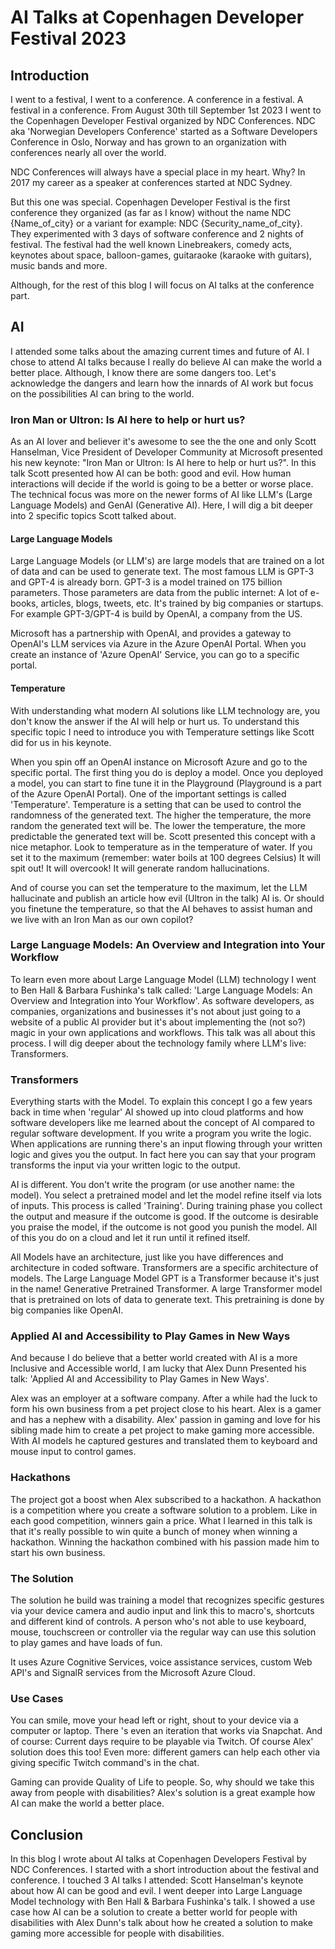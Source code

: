 # AI Talks at Copenhagen Developer Festival 2023

## Introduction

I went to a festival, I went to a conference. A conference in a festival. A festival in a conference.
From August 30th till September 1st 2023 I went to the Copenhagen Developer Festival organized by NDC Conferences. NDC aka 'Norwegian Developers Conference' started as a Software Developers Conference in Oslo, Norway and has grown to an organization with conferences nearly all over the world.

NDC Conferences will always have a special place in my heart. Why? In 2017 my career as a speaker at conferences started at NDC Sydney.

But this one was special. Copenhagen Developer Festival is the first conference they organized (as far as I know) without the name NDC {Name_of_city} or a variant for example: NDC {Security_name_of_city}. They experimented with 3 days of software conference and 2 nights of festival. The festival had the well known Linebreakers, comedy acts, keynotes about space, balloon-games, guitaraoke (karaoke with guitars), music bands and more.

Although, for the rest of this blog I will focus on AI talks at the conference part.

## AI

I attended some talks about the amazing current times and future of AI. I chose to attend AI talks because I really do believe AI can make the world a better place. Although, I know there are some dangers too. Let's acknowledge the dangers and learn how the innards of AI work but focus on the possibilities AI can bring to the world.

### Iron Man or Ultron: Is AI here to help or hurt us?

As an AI lover and believer it's awesome to see the the one and only Scott Hanselman, Vice President of Developer Community at Microsoft presented his new keynote: "Iron Man or Ultron: Is AI here to help or hurt us?". In this talk Scott presented how AI can be both: good and evil. How human interactions will decide if the world is going to be a better or worse place. The technical focus was more on the newer forms of AI like LLM's (Large Language Models) and GenAI (Generative AI). Here, I will dig a bit deeper into 2 specific topics Scott talked about.

#### Large Language Models

Large Language Models (or LLM's) are large models that are trained on a lot of data and can be used to generate text. The most famous LLM is GPT-3 and GPT-4 is already born. GPT-3 is a model trained on 175 billion parameters. Those parameters are data from the public internet: A lot of e-books, articles, blogs, tweets, etc. It's trained by big companies or startups. For example GPT-3/GPT-4 is build by OpenAI, a company from the US.

Microsoft has a partnership with OpenAI, and provides a gateway to OpenAI's LLM services via Azure in the Azure OpenAI Portal. When you create an instance of 'Azure OpenAI' Service, you can go to a specific portal.

#### Temperature

With understanding what modern AI solutions like LLM technology are, you don't know the answer if the AI will help or hurt us. To understand this specific topic I need to introduce you with Temperature settings like Scott did for us in his keynote.

When you spin off an OpenAI instance on Microsoft Azure and go to the specific portal. The first thing you do is deploy a model. Once you deployed a model, you can start to fine tune it in the Playground (Playground is a part of the Azure OpenAI Portal). One of the important settings is called 'Temperature'. Temperature is a setting that can be used to control the randomness of the generated text. The higher the temperature, the more random the generated text will be. The lower the temperature, the more predictable the generated text will be. Scott presented this concept with a nice metaphor. Look to temperature as in the temperature of water. If you set it to the maximum (remember: water boils at 100 degrees Celsius) It will spit out! It will overcook! It will generate random hallucinations.

And of course you can set the temperature to the maximum, let the LLM hallucinate and publish an article how evil (Ultron in the talk) AI is. Or should you finetune the temperature, so that the AI behaves to assist human and we live with an Iron Man as our own copilot?

### Large Language Models: An Overview and Integration into Your Workflow

To learn even more about Large Language Model (LLM) technology I went to Ben Hall & Barbara Fushinka's talk called: 'Large Language Models: An Overview and Integration into Your Workflow'. As software developers, as companies, organizations and businesses it's not about just going to a website of a public AI provider but it's about implementing the (not so?) magic in your own applications and workflows. This talk was all about this process. I will dig deeper about the technology family where LLM's live: Transformers.

### Transformers

Everything starts with the Model.
To explain this concept I go a few years back in time when 'regular' AI showed up into cloud platforms and how software developers like me learned about the concept of AI compared to regular software development. If you write a program you write the logic. When applications are running there's an input flowing through your written logic and gives you the output. In fact here you can say that your program transforms the input via your written logic to the output.

AI is different. You don't write the program (or use another name: the model). You select a pretrained model and let the model refine itself via lots of inputs. This process is called 'Training'. During training phase you collect the output and measure if the outcome is good. If the outcome is desirable you praise the model, if the outcome is not good you punish the model. All of this you do on a cloud and let it run until it refined itself.

All Models have an architecture, just like you have differences and architecture in coded software. Transformers are a specific architecture of models. The Large Language Model GPT is a Transformer because it's just in the name! Generative Pretrained Transformer. A large Transformer model that is pretrained on lots of data to generate text. This pretraining is done by big companies like OpenAI.

### Applied AI and Accessibility to Play Games in New Ways

And because I do believe that a better world created with AI is a more Inclusive and Accessible world, I am lucky that Alex Dunn Presented his talk: 'Applied AI and Accessibility to Play Games in New Ways'.

Alex was an employer at a software company. After a while had the luck to form his own business from a pet project close to his heart. Alex is a gamer and has a nephew with a disability. Alex' passion in gaming and love for his sibling made him to create a pet project to make gaming more accessible. With AI models he captured gestures and translated them to keyboard and mouse input to control games.

### Hackathons

The project got a boost when Alex subscribed to a hackathon. A hackathon is a competition where you create a software solution to a problem. Like in each good competition, winners gain a price. What I learned in this talk is that it's really possible to win quite a bunch of money when winning a hackathon. Winning the hackathon combined with his passion made him to start his own business.

### The Solution

The solution he build was training a model that recognizes specific gestures via your device camera and audio input and link this to macro's, shortcuts and different kind of controls. A person who's not able to use keyboard, mouse, touchscreen or controller via the regular way can use this solution to play games and have loads of fun.

It uses Azure Cognitive Services, voice assistance services, custom Web API's and SignalR services from the Microsoft Azure Cloud.

### Use Cases

You can smile, move your head left or right, shout to your device via a computer or laptop. There 's even an iteration that works via Snapchat. And of course: Current days require to be playable via Twitch. Of course Alex' solution does this too! Even more: different gamers can help each other via giving specific Twitch command's in the chat.

Gaming can provide Quality of Life to people. So, why should we take this away from people with disabilities? Alex's solution is a great example how AI can make the world a better place.

## Conclusion

In this blog I wrote about AI talks at Copenhagen Developers Festival by NDC Conferences. I started with a short introduction about the festival and conference. I touched 3 AI talks I attended: Scott Hanselman's keynote about how AI can be good and evil. I went deeper into Large Language Model technology with Ben Hall & Barbara Fushinka's talk. I showed a use case how AI can be a solution to create a better world for people with disabilities with Alex Dunn's talk about how he created a solution to make gaming more accessible for people with disabilities.

